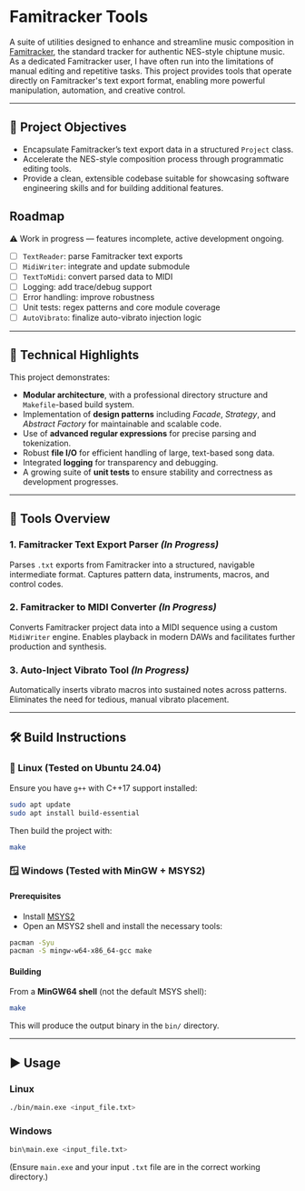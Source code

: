 # Famitracker Tools

A suite of utilities designed to enhance and streamline music composition in [Famitracker](http://famitracker.com/), the standard tracker for authentic NES-style chiptune music.
As a dedicated Famitracker user, I have often run into the limitations of manual editing and repetitive tasks. 
This project provides tools that operate directly on Famitracker's text export format, enabling more powerful manipulation, automation, and creative control.

---

## 🚀 Project Objectives

* Encapsulate Famitracker’s text export data in a structured `Project` class.
* Accelerate the NES-style composition process through programmatic editing tools.
* Provide a clean, extensible codebase suitable for showcasing software engineering skills and for building additional features.

## Roadmap

⚠️  Work in progress — features incomplete, active development ongoing.
- [ ] `TextReader`: parse Famitracker text exports
- [ ] `MidiWriter`: integrate and update submodule
- [ ] `TextToMidi`: convert parsed data to MIDI
- [ ] Logging: add trace/debug support
- [ ] Error handling: improve robustness
- [ ] Unit tests: regex patterns and core module coverage
- [ ] `AutoVibrato`: finalize auto-vibrato injection logic

---

## 🔧 Technical Highlights

This project demonstrates:

* **Modular architecture**, with a professional directory structure and `Makefile`-based build system.
* Implementation of **design patterns** including *Facade*, *Strategy*, and *Abstract Factory* for maintainable and scalable code.
* Use of **advanced regular expressions** for precise parsing and tokenization.
* Robust **file I/O** for efficient handling of large, text-based song data.
* Integrated **logging** for transparency and debugging.
* A growing suite of **unit tests** to ensure stability and correctness as development progresses.

---

## 🧰 Tools Overview

### 1. **Famitracker Text Export Parser** *(In Progress)*

Parses `.txt` exports from Famitracker into a structured, navigable intermediate format.
Captures pattern data, instruments, macros, and control codes.

### 2. **Famitracker to MIDI Converter** *(In Progress)*

Converts Famitracker project data into a MIDI sequence using a custom `MidiWriter` engine.
Enables playback in modern DAWs and facilitates further production and synthesis.

### 3. **Auto-Inject Vibrato Tool** *(In Progress)*

Automatically inserts vibrato macros into sustained notes across patterns.
Eliminates the need for tedious, manual vibrato placement.

---

## 🛠 Build Instructions

### 🐧 Linux (Tested on Ubuntu 24.04)

Ensure you have `g++` with C++17 support installed:

```bash
sudo apt update
sudo apt install build-essential
```

Then build the project with:

```bash
make
```

### 🪟 Windows (Tested with MinGW + MSYS2)

#### Prerequisites

* Install [MSYS2](https://www.msys2.org/)
* Open an MSYS2 shell and install the necessary tools:

```bash
pacman -Syu
pacman -S mingw-w64-x86_64-gcc make
```

#### Building

From a **MinGW64 shell** (not the default MSYS shell):

```bash
make
```

This will produce the output binary in the `bin/` directory.

---

## ▶️  Usage

### Linux

```bash
./bin/main.exe <input_file.txt>
```

### Windows

```bash
bin\main.exe <input_file.txt>
```

(Ensure `main.exe` and your input `.txt` file are in the correct working directory.)

